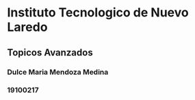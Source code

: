# Instituto Tecnologico de Nuevo Laredo

## Topicos Avanzados

### Dulce Maria Mendoza Medina
### 19100217